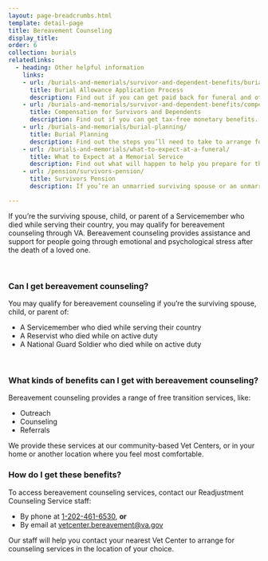 ```yaml
---
layout: page-breadcrumbs.html
template: detail-page
title: Bereavement Counseling
display_title:
order: 6
collection: burials
relatedlinks:
  - heading: Other helpful information
    links:
    - url: /burials-and-memorials/survivor-and-dependent-benefits/burial-costs/
      title: Burial Allowance Application Process
      description: Find out if you can get paid back for funeral and other burial costs.
    - url: /burials-and-memorials/survivor-and-dependent-benefits/compensation/
      title: Compensation for Survivors and Dependents
      description: Find out if you can get tax-free monetary benefits.
    - url: /burials-and-memorials/burial-planning/
      title: Burial Planning
      description: Find out the steps you’ll need to take to arrange for a Servicemember, Veteran, or eligible family member’s burial.
    - url: /burials-and-memorials/what-to-expect-at-a-funeral/
      title: What to Expect at a Memorial Service
      description: Find out what will happen to help you prepare for this day.
    - url: /pension/survivors-pension/
      title: Survivors Pension
      description: If you’re an unmarried surviving spouse or an unmarried child of a deceased Veteran with wartime service, find out if you can get monthly payments.

---
```


<div class="va-introtext">

If you’re the surviving spouse, child, or parent of a Servicemember who died while serving their country, you may qualify for bereavement counseling through VA. Bereavement counseling provides assistance and support for people going through emotional and psychological stress after the death of a loved one.

</div>

<br>

<div class="feature" markdown=“1”>

### Can I get bereavement counseling?

You may qualify for bereavement counseling if you’re the surviving spouse, child, or parent of:
- A Servicemember who died while serving their country 
- A Reservist who died while on active duty
- A National Guard Soldier who died while on active duty

</div>

<br>

### What kinds of benefits can I get with bereavement counseling?

Bereavement counseling provides a range of free transition services, like:

- Outreach
- Counseling
- Referrals

We provide these services at our community-based Vet Centers, or in your home or another location where you feel most comfortable.

### How do I get these benefits?

To access bereavement counseling services, contact our Readjustment Counseling Service staff:

- By phone at <a href='tel:+1-202-461-6530'>1-202-461-6530</a>, **or**<br>
- By email at <a href='mailto:vetcenter.bereavement@va.gov'>vetcenter.bereavement@va.gov</a>

Our staff will help you contact your nearest Vet Center to arrange for counseling services in the location of your choice.
